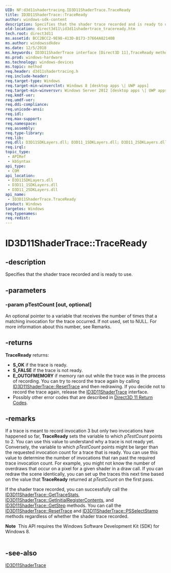 ```yaml
---
UID: NF:d3d11shadertracing.ID3D11ShaderTrace.TraceReady
title: ID3D11ShaderTrace::TraceReady
author: windows-sdk-content
description: Specifies that the shader trace recorded and is ready to use.
old-location: direct3d11\id3d11shadertrace_traceready.htm
tech.root: direct3d11
ms.assetid: BCC2BCC2-9E98-413D-B173-37664A82140B
ms.author: windowssdkdev
ms.date: 12/5/2018
ms.keywords: ID3D11ShaderTrace interface [Direct3D 11],TraceReady method, ID3D11ShaderTrace.TraceReady, ID3D11ShaderTrace::TraceReady, TraceReady, TraceReady method [Direct3D 11], TraceReady method [Direct3D 11],ID3D11ShaderTrace interface, d3d11shadertracing/ID3D11ShaderTrace::TraceReady, direct3d11.id3d11shadertrace_traceready
ms.prod: windows-hardware
ms.technology: windows-devices
ms.topic: method
req.header: d3d11shadertracing.h
req.include-header: 
req.target-type: Windows
req.target-min-winverclnt: Windows 8 [desktop apps \| UWP apps]
req.target-min-winversvr: Windows Server 2012 [desktop apps \| UWP apps]
req.kmdf-ver: 
req.umdf-ver: 
req.ddi-compliance: 
req.unicode-ansi: 
req.idl: 
req.max-support: 
req.namespace: 
req.assembly: 
req.type-library: 
req.lib: 
req.dll: D3D11SDKLayers.dll; D3D11_1SDKLayers.dll; D3D11_2SDKLayers.dll
req.irql: 
topic_type:
 - APIRef
 - kbSyntax
api_type:
 - COM
api_location:
 - D3D11SDKLayers.dll
 - D3D11_1SDKLayers.dll
 - D3D11_2SDKLayers.dll
api_name:
 - ID3D11ShaderTrace.TraceReady
product: Windows
targetos: Windows
req.typenames: 
req.redist: 
---
```


# ID3D11ShaderTrace::TraceReady


## -description


Specifies that the shader trace recorded and is ready to use.


## -parameters




### -param pTestCount [out, optional]

An optional pointer to a variable that receives the number of times that a matching invocation for the trace occurred. If not used, set to NULL.
For more information about this number, see Remarks.


## -returns



<b>TraceReady</b> returns:
        <ul>
<li><b>S_OK</b> if the trace is ready.</li>
<li><b>S_FALSE</b> if the trace is not ready.</li>
<li><b>E_OUTOFMEMORY</b> if memory ran out while the trace was in the process of recording. You can try to record the trace again by calling <a href="https://msdn.microsoft.com/en-us/library/Hh446862(v=VS.85).aspx">ID3D11ShaderTrace::ResetTrace</a> and then redrawing. If you decide not to record the trace again, release the <a href="https://msdn.microsoft.com/en-us/library/Hh446840(v=VS.85).aspx">ID3D11ShaderTrace</a> interface.</li>
<li>Possibly other error codes that are described in <a href="https://msdn.microsoft.com/en-us/library/Ff476174(v=VS.85).aspx">Direct3D 11 Return Codes</a>.</li>
</ul>





## -remarks



If a trace is meant to record invocation 3 but only two invocations have happened so far, <b>TraceReady</b> sets the variable to which <i>pTestCount</i> points to 2.  You can use this value to understand why a trace is not ready yet. Conversely, the variable to which <i>pTestCount</i> points might be larger than the requested invocation count for a trace that is ready.  You can use this value to determine the number of invocations that ran past the required trace invocation count.  For example, you might not know the number of overdraws that occur on a pixel for a given shader in a draw call.  If you can redraw the scene identically, you can set up the traces this next time based on the value that <b>TraceReady</b> returned at <i>pTestCount</i> on the first pass.

If the shader trace recorded, you can successfully call the <a href="https://msdn.microsoft.com/en-us/library/Hh446853(v=VS.85).aspx">ID3D11ShaderTrace::GetTraceStats</a>, <a href="https://msdn.microsoft.com/en-us/library/Hh446846(v=VS.85).aspx">ID3D11ShaderTrace::GetInitialRegisterContents</a>, and  <a href="https://msdn.microsoft.com/en-us/library/Hh446850(v=VS.85).aspx">ID3D11ShaderTrace::GetStep</a> methods. You can call the <a href="https://msdn.microsoft.com/en-us/library/Hh446862(v=VS.85).aspx">ID3D11ShaderTrace::ResetTrace</a> and <a href="https://msdn.microsoft.com/en-us/library/Hh446859(v=VS.85).aspx">ID3D11ShaderTrace::PSSelectStamp</a> methods regardless of whether the shader trace recorded.

<div class="alert"><b>Note</b>  This API requires the Windows Software Development Kit (SDK) for Windows 8.</div>
<div> </div>



## -see-also




<a href="https://msdn.microsoft.com/en-us/library/Hh446840(v=VS.85).aspx">ID3D11ShaderTrace</a>
 

 

